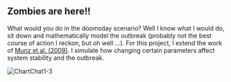 ## Zombies are here!!

What would you do in the doomsday scenario? Well I know what I would do, sit down and mathematically model the outbreak (probably not the best course of action I reckon, but oh well ...). For this project, I extend the work of [Munz et al. (2009)](https://loe.org/images/content/091023/Zombie%20Publication.pdf). I simulate how changing certain parameters affect system stability and the outbreak.

![ChartChat1-3](https://jgeekstudies.files.wordpress.com/2015/05/zombie-figure01.jpg)
